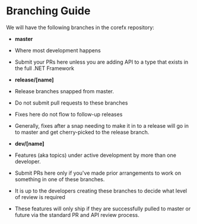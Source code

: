 # Branching Guide

We will have the following branches in the corefx repository:

* **master**
* Where most development happens
* Submit your PRs here unless you are adding API to a type that exists in the full .NET Framework

* **release/[name]**
* Release branches snapped from master.
* Do not submit pull requests to these branches
* Fixes here do not flow to follow-up releases
* Generally, fixes after a snap needing to make it in to a release will go in to master and get cherry-picked to the release branch.

* **dev/[name]**
* Features (aka topics) under active development by more than one developer.
* Submit PRs here only if you've made prior arrangements to work on something in one of these branches.
* It is up to the developers creating these branches to decide what level of review is required
* These features will only ship if they are successfully pulled to master or future via the standard PR and API review process.
